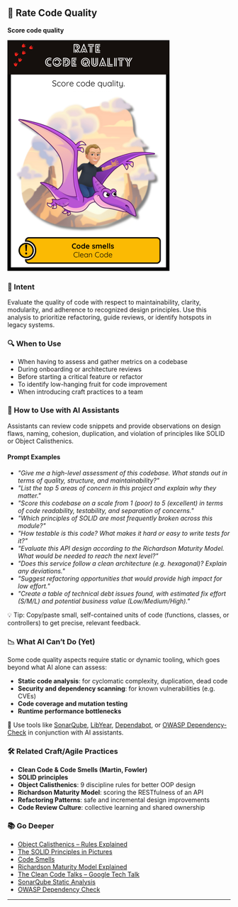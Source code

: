 ## 🧪 Rate Code Quality  
**Score code quality**

![Rate Code Quality](img/04.rate-code-quality.png)

### 🎯 Intent  
Evaluate the quality of code with respect to maintainability, clarity, modularity, and adherence to recognized design principles. 
Use this analysis to prioritize refactoring, guide reviews, or identify hotspots in legacy systems.

### 🔍 When to Use  
- When having to assess and gather metrics on a codebase
- During onboarding or architecture reviews  
- Before starting a critical feature or refactor  
- To identify low-hanging fruit for code improvement  
- When introducing craft practices to a team

### 🤖 How to Use with AI Assistants  

Assistants can review code snippets and provide observations on design flaws, naming, cohesion, duplication, and violation of principles like SOLID or Object Calisthenics.

#### Prompt Examples  
- *"Give me a high-level assessment of this codebase. What stands out in terms of quality, structure, and maintainability?"*
- *"List the top 5 areas of concern in this project and explain why they matter."*
- *"Score this codebase on a scale from 1 (poor) to 5 (excellent) in terms of code readability, testability, and separation of concerns."*
- *"Which principles of SOLID are most frequently broken across this module?"*
- *"How testable is this code? What makes it hard or easy to write tests for it?"*
- *"Evaluate this API design according to the Richardson Maturity Model. What would be needed to reach the next level?"*
- *"Does this service follow a clean architecture (e.g. hexagonal)? Explain any deviations."*
- *"Suggest refactoring opportunities that would provide high impact for low effort."*
- *"Create a table of technical debt issues found, with estimated fix effort (S/M/L) and potential business value (Low/Medium/High)."*

💡 Tip: Copy/paste small, self-contained units of code (functions, classes, or controllers) to get precise, relevant feedback.

### 📉 What AI Can’t Do (Yet)  
Some code quality aspects require static or dynamic tooling, which goes beyond what AI alone can assess:

- **Static code analysis**: for cyclomatic complexity, duplication, dead code  
- **Security and dependency scanning**: for known vulnerabilities (e.g. CVEs)  
- **Code coverage and mutation testing**  
- **Runtime performance bottlenecks**

📌 Use tools like [SonarQube](https://www.sonarsource.com/products/sonarqube/), [LibYear](https://libyear.com), [Dependabot](https://github.com/dependabot), or [OWASP Dependency-Check](https://owasp.org/www-project-dependency-check/) in conjunction with AI assistants.

### 🛠️ Related Craft/Agile Practices  
- **Clean Code & Code Smells (Martin, Fowler)**  
- **SOLID principles**  
- **Object Calisthenics**: 9 discipline rules for better OOP design  
- **Richardson Maturity Model**: scoring the RESTfulness of an API  
- **Refactoring Patterns**: safe and incremental design improvements  
- **Code Review Culture**: collective learning and shared ownership

### 📚 Go Deeper  
- [Object Calisthenics – Rules Explained](https://williamdurand.fr/2013/06/03/object-calisthenics/)  
- [The SOLID Principles in Pictures](https://medium.com/backticks-tildes/the-s-o-l-i-d-principles-in-pictures-b34ce2f1e898)  
- [Code Smells](https://refactoring.guru/refactoring/smells)  
- [Richardson Maturity Model Explained](https://martinfowler.com/articles/richardsonMaturityModel.html)  
- [The Clean Code Talks – Google Tech Talk](https://www.youtube.com/watch?v=7EmboKQH8lM)  
- [SonarQube Static Analysis](https://docs.sonarsource.com/sonarqube/latest/)  
- [OWASP Dependency Check](https://owasp.org/www-project-dependency-check/)

---